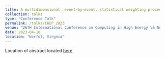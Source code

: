 ```yaml
---
title: A multidimensional, event-by-event, statistical weighting procedure for signal to background separation -- CHEP
collection: talks
type: "Conference Talk"
permalink: /talks/CHEP_2023
venue: "26TH International Conference on Computing in High Energy \& Nuclear Physics"
date: 2023-04-10
location: "Norfol, Virgnia"
---
```


Location of abstract located [here](https://indico.jlab.org/event/459/abstracts/1884/)
